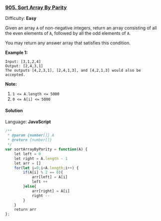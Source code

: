 ### [905\. Sort Array By Parity](https://leetcode.com/problems/sort-array-by-parity/)

Difficulty: **Easy**


Given an array `A` of non-negative integers, return an array consisting of all the even elements of `A`, followed by all the odd elements of `A`.

You may return any answer array that satisfies this condition.


**Example 1:**

```
Input: [3,1,2,4]
Output: [2,4,3,1]
The outputs [4,2,3,1], [2,4,1,3], and [4,2,1,3] would also be accepted.
```

**Note:**

1.  `1 <= A.length <= 5000`
2.  `0 <= A[i] <= 5000`


#### Solution

Language: **JavaScript**

```javascript
/**
 * @param {number[]} A
 * @return {number[]}
 */
var sortArrayByParity = function(A) {
    let left = 0
    let right = A.length - 1
    let arr = []
    for(let i=0;i<A.length;i++) {
        if(A[i] % 2 == 0){
            arr[left] = A[i]
            left ++
        }else{
            arr[right] = A[i]
            right --
        }
    }
    return arr
};
```

